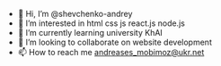 - 👋 Hi, I’m @shevchenko-andrey
- 👀 I’m interested in html css js react.js node.js
- 🌱 I’m currently learning university KhAI
- 💞️ I’m looking to collaborate on website development
- 📫 How to reach me andreases_mobimoz@ukr.net
